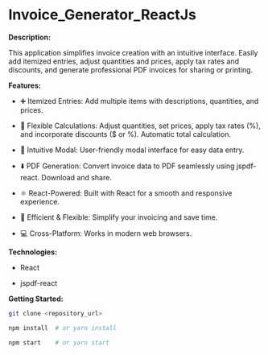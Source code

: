 # Invoice_Generator_ReactJs

**Description:**

This application simplifies invoice creation with an intuitive interface.  Easily add itemized entries, adjust quantities and prices, apply tax rates and discounts, and generate professional PDF invoices for sharing or printing.

**Features:**

*   ➕ Itemized Entries: Add multiple items with descriptions, quantities, and prices.

*   🧮 Flexible Calculations: Adjust quantities, set prices, apply tax rates (%), and incorporate discounts ($ or %). Automatic total calculation.

*   📝 Intuitive Modal: User-friendly modal interface for easy data entry.

*   ⬇️ PDF Generation: Convert invoice data to PDF seamlessly using jspdf-react. Download and share.

*   ⚛️ React-Powered: Built with React for a smooth and responsive experience.

*   🚀 Efficient & Flexible: Simplify your invoicing and save time.

*   💻 Cross-Platform: Works in modern web browsers.

**Technologies:**

*   React

*   jspdf-react

**Getting Started:**

```bash
git clone <repository_url>

npm install  # or yarn install

npm start    # or yarn start
